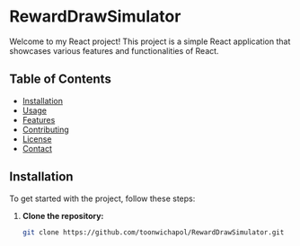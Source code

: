 ﻿# RewardDrawSimulator

Welcome to my React project! This project is a simple React application that showcases various features and functionalities of React.

## Table of Contents

- [Installation](#installation)
- [Usage](#usage)
- [Features](#features)
- [Contributing](#contributing)
- [License](#license)
- [Contact](#contact)

## Installation

To get started with the project, follow these steps:

1. **Clone the repository:**
   ```bash
   git clone https://github.com/toonwichapol/RewardDrawSimulator.git
